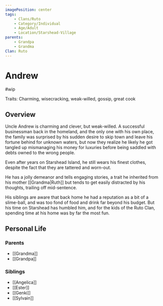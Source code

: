 ```yaml
---
imagePosition: center
tags:
    - Clans/Ruto
    - Category/Individual
    - Age/Adult
    - Location/Starshead-Village
parents:
    - Grandpa
    - Grandma
Clan: Ruto
---
```


# Andrew

#wip

Traits: Charming, wisecracking, weak-willed, gossip, great cook

## Overview

Uncle Andrew is charming and clever, but weak-willed. A successful businessman back in the homeland, and the only one with his own place, the family was surprised by his sudden desire to skip town and leave his fortune behind for unknown waters, but now they realize he likely he got tangled up mismanaging his money for luxuries before being saddled with debts owned to the wrong people.

Even after years on Starshead Island, he still wears his finest clothes, despite the fact that they are tattered and worn-out.

He has a jolly demeanor and tells engaging stories, a trait he inherited from his mother [[Grandma|Ruth]] but tends to get easily distracted by his thoughts, trailing off mid-sentence.

His siblings are aware that back home he had a reputation as a bit of a slime-ball, and was too fond of food and drink far beyond his budget. But his time on Starshead has humbled him, and for the kids of the Ruto Clan, spending time at his home was by far the most fun.

## Personal Life

### Parents

-   [[Grandma]]
-   [[Grandpa]]

### Siblings

-   [[Angelica]]
-   [[Ester]]
-   [[Genki]]
-   [[Sylvain]]

